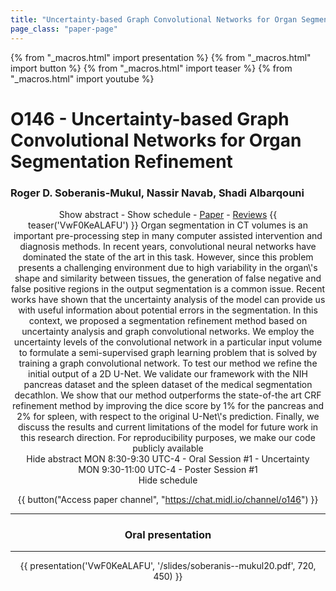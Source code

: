 ```yaml
---
title: "Uncertainty-based Graph Convolutional Networks for Organ Segmentation Refinement"
page_class: "paper-page"
---
```


{% from "_macros.html" import presentation %}
{% from "_macros.html" import button %}
{% from "_macros.html" import teaser %}
{% from "_macros.html" import youtube %}

# O146 - Uncertainty-based Graph Convolutional Networks for Organ Segmentation Refinement


### Roger D. Soberanis-Mukul, Nassir Navab, Shadi Albarqouni

<center><a class="toggle_visibility" data-selector=".paper_abstract" data-level="3">Show abstract</a>
        - <a class="toggle_visibility" data-selector=".paper_qa" data-level="3">Show schedule</a>
        - <a href="https://openreview.net/pdf?id=UUie86nf5B">Paper</a>
        - <a href="https://openreview.net/forum?id=UUie86nf5B">Reviews</a>
        {{ teaser('VwF0KeALAFU') }}

<span class="paper_abstract">
        Organ segmentation in CT volumes is an important pre-processing step in many computer assisted intervention and diagnosis methods. In recent years, convolutional neural networks have dominated the state of the art in this task. However, since this problem presents a challenging environment due to high variability in the organ\'s shape and similarity between tissues, the generation of false negative and false positive regions in the output segmentation is a common issue. Recent works have shown that the uncertainty analysis of the model can provide us with useful information about potential errors in the segmentation. In this context, we proposed a segmentation refinement method based on uncertainty analysis and graph convolutional networks. We employ the uncertainty levels of the convolutional network in a particular input volume to formulate a semi-supervised graph learning problem that is solved by training a graph convolutional network. To test our method we refine the initial output of a 2D U-Net. We validate our framework with the NIH pancreas dataset and the spleen dataset of the medical segmentation decathlon. We show that our method outperforms the state-of-the art CRF refinement method by improving the dice score by 1% for the pancreas and 2% for spleen, with respect to the original U-Net\'s prediction. Finally, we discuss the results and current limitations of the model for future work in this research direction. For reproducibility purposes, we make our code publicly available
        <span class="actions">
  <br/>
  <a class="toggle_visibility" data-level="2">Hide abstract</a></span>
</span>

<span class="paper_qa">
        MON 8:30-9:30 UTC-4 - Oral Session #1 - Uncertainty<br/>MON 9:30-11:00 UTC-4 - Poster Session #1
        <br/>
        <span class="actions"><a class="toggle_visibility" data-level="2">Hide schedule</a></span>
</span>

{{ button("Access paper channel", "https://chat.midl.io/channel/o146") }}

---

### Oral presentation

---

{{ presentation('VwF0KeALAFU', '/slides/soberanis--mukul20.pdf', 720, 450) }}